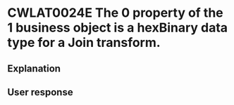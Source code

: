 # CWLAT0024E The 0 property of the 1 business object is a hexBinary data type for a Join transform.

## Explanation

## User response